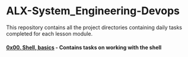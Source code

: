# ALX-System_Engineering-Devops

This repository contains all the project directories containing daily tasks completed for each lesson module.

#### [0x00. Shell, basics](./0x00-shell_basics/) - Contains tasks on working with the shell



